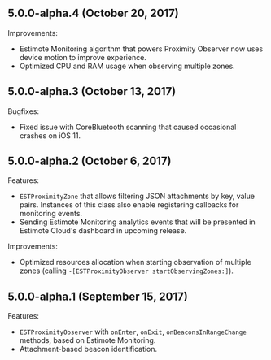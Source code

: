 ## 5.0.0-alpha.4 (October 20, 2017)

Improvements:

- Estimote Monitoring algorithm that powers Proximity Observer now uses device motion to improve experience.
- Optimized CPU and RAM usage when observing multiple zones.

## 5.0.0-alpha.3 (October 13, 2017)

Bugfixes: 

- Fixed issue with CoreBluetooth scanning that caused occasional crashes on iOS 11.

## 5.0.0-alpha.2 (October 6, 2017)

Features: 

- `ESTProximityZone` that allows filtering JSON attachments by key, value pairs. Instances of this class also enable registering callbacks for monitoring events.
- Sending Estimote Monitoring analytics events that will be presented in Estimote Cloud's dashboard in upcoming release.

Improvements: 

- Optimized resources allocation when starting observation of multiple zones (calling `-[ESTProximityObserver startObservingZones:]`).

## 5.0.0-alpha.1 (September 15, 2017)

Features: 

- `ESTProximityObserver` with `onEnter`, `onExit`, `onBeaconsInRangeChange` methods, based on Estimote Monitoring.
- Attachment-based beacon identification.